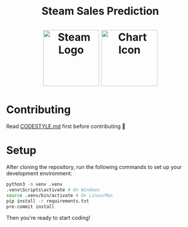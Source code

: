 <h1 align="center">
  <br>
  Steam Sales Prediction
  <br>
  <br>
    <img src="https://upload.wikimedia.org/wikipedia/commons/thumb/8/83/Steam_icon_logo.svg/2048px-Steam_icon_logo.svg.png" alt="Steam Logo" width="150">
    <img src="https://cdn3.iconfinder.com/data/icons/data-visualization-3/64/combination-chart-bar-line-graph-512.png" alt="Chart Icon" width="150">
  <br>
</h1>

# Contributing

Read [CODESTYLE.md](CODESTYLE.md) first before contributing 🚀

# Setup

After cloning the repository, run the following commands to set up your development environment:

```bash
python3 -m venv .venv
.venv\Scripts\activate # On Windows
source .venv/bin/activate # On Linux/Mac
pip install -r requirements.txt
pre-commit install
```
Then you're ready to start coding!